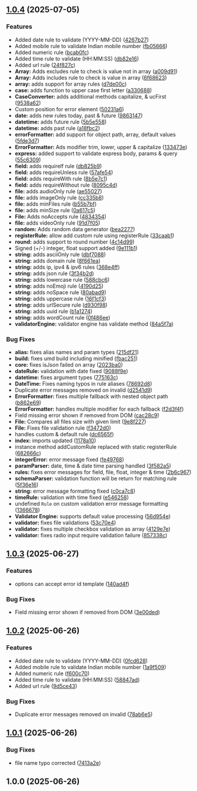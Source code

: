 ## [1.0.4](https://github.com/khairnar2960/superform-validator/compare/v1.0.3...v1.0.4) (2025-07-05)

### Features

* Added date rule to validate (YYYY-MM-DD) ([4267b27](https://github.com/khairnar2960/superform-validator/commit/4267b27510c439d9036e42e92a43ea4a488d9c7b))
* Added mobile rule to validate Indian mobile number ([fb05666](https://github.com/khairnar2960/superform-validator/commit/fb05666f47a4c37cd5669593d6e2784ef93e8506))
* Added numeric rule ([bcab0fc](https://github.com/khairnar2960/superform-validator/commit/bcab0fc364fdd3a2ab7b20662522909815c56d1f))
* Added time rule to validate (HH:MM:SS) ([db82e16](https://github.com/khairnar2960/superform-validator/commit/db82e16711627724962940336de3401ee1fcb227))
* Added url rule ([24f827c](https://github.com/khairnar2960/superform-validator/commit/24f827cc565f7e6e48137e99d8cfd0c69d78839d))
* **Array:** Adds excludes rule to check is value not in array ([a009d91](https://github.com/khairnar2960/superform-validator/commit/a009d915c94ec54ed40911ee996184659534520b))
* **Array:** Adds includes rule to check is value in array ([6f68623](https://github.com/khairnar2960/superform-validator/commit/6f68623fedc21faf487352977b183a227a07d1ff))
* **array:** adds support for array rules ([d7de00c](https://github.com/khairnar2960/superform-validator/commit/d7de00c938d7d3d256acf9df216e538e5759fbd4))
* **case:** adds function to upper case first letter ([a330688](https://github.com/khairnar2960/superform-validator/commit/a3306888299655b69f66a7c8ff563271e5ecacb0))
* **CaseConverter:** adds additional methods capitalize, & ucFirst ([9538a62](https://github.com/khairnar2960/superform-validator/commit/9538a62f74a309b6be13b2299ce2d0731fb5831c))
* Custom position for error element ([50231a6](https://github.com/khairnar2960/superform-validator/commit/50231a66f383166b8d7e8c94ababb2a71b7eb66f))
* **date:** adds new rules today, past & future ([9863147](https://github.com/khairnar2960/superform-validator/commit/98631478762cf400a381efe78de8ecb7097a4ca6))
* **datetime:** adds future rule ([5b5e558](https://github.com/khairnar2960/superform-validator/commit/5b5e558df2812100abe516b9e38ae1de331ea155))
* **datetime:** adds past rule ([a18fbc2](https://github.com/khairnar2960/superform-validator/commit/a18fbc2ab428f10aaba22f97deff3c3158ef8829))
* **errorFormatter:** add support for object path, array, default values ([5fde3d7](https://github.com/khairnar2960/superform-validator/commit/5fde3d7486c3d079e13014abd0787076c5612724))
* **ErrorFormatter:** Ads modifier trim, lower, upper & capitalize ([133473e](https://github.com/khairnar2960/superform-validator/commit/133473e983955fd99c4767249d1171026c3d67e4))
* **express:** added support to validate express body, params & query ([55c6309](https://github.com/khairnar2960/superform-validator/commit/55c630962204a953580c4e91ad8931b9ddc79787))
* **field:** adds requireIf rule ([db825b9](https://github.com/khairnar2960/superform-validator/commit/db825b99ed041ba23f0627aae994c5720f6b8648))
* **field:** adds requireUnless rule ([57afe54](https://github.com/khairnar2960/superform-validator/commit/57afe54ac8cd22df932033a162954568c81938da))
* **field:** adds requireWith rule ([8b5e7c1](https://github.com/khairnar2960/superform-validator/commit/8b5e7c17e16cdf1f707618a10d597e0420b4ada4))
* **field:** adds requireWithout rule ([8095c4d](https://github.com/khairnar2960/superform-validator/commit/8095c4d2552fd4e18699c91f935015d51fdbfa6b))
* **file:** adds audioOnly rule ([ae55027](https://github.com/khairnar2960/superform-validator/commit/ae550278227fcd4d83a613bfad37cdb151fbbec5))
* **file:** adds imageOnly rule ([cc335b8](https://github.com/khairnar2960/superform-validator/commit/cc335b80542bc91fce713f2d006215ee4eefe911))
* **file:** adds minFiles rule ([b55b7bf](https://github.com/khairnar2960/superform-validator/commit/b55b7bffd7d22d285a2431cda1a16e559ae528b0))
* **file:** adds minSize rule ([0a617c5](https://github.com/khairnar2960/superform-validator/commit/0a617c50e0d87b74234ccae436813e20d1e2f2a9))
* **File:** Adds noAccepts rule ([4834354](https://github.com/khairnar2960/superform-validator/commit/483435472424bb036c01af471625904bb9af77f9))
* **file:** adds videoOnly rule ([91d7f05](https://github.com/khairnar2960/superform-validator/commit/91d7f0560e249ffde9bd5e5dde316c15a916a87a))
* **random:** Adds random data generator ([bea2277](https://github.com/khairnar2960/superform-validator/commit/bea2277f5319f02ca6fa98163c100007cd48c7c3))
* **registerRule:** allow add custom rule using registerRule ([33caab1](https://github.com/khairnar2960/superform-validator/commit/33caab1f35c88025703e48ad9509f50c1d161c46))
* **round:** adds support to round number ([4c14d99](https://github.com/khairnar2960/superform-validator/commit/4c14d99cabff98ddcade364b57bb7258aee8538b))
* Signed (+/-) integer, float support added ([9e111b1](https://github.com/khairnar2960/superform-validator/commit/9e111b1f79966db40ab79904462b5fa87e12af8a))
* **string:** adds asciiOnly rule ([dbf7088](https://github.com/khairnar2960/superform-validator/commit/dbf7088d6fe1043cb6c98e719f4c13b722292d3e))
* **string:** adds domain rule ([8f661ea](https://github.com/khairnar2960/superform-validator/commit/8f661eae06b86128f0330008b2c85461c22a940c))
* **string:** adds ip, ipv4 & ipv6 rules ([368e4ff](https://github.com/khairnar2960/superform-validator/commit/368e4ff47f6724bf8846f18468c14e462b7f6be7))
* **string:** adds json rule ([3f34b2d](https://github.com/khairnar2960/superform-validator/commit/3f34b2d2b7f4eec7c3cdc358eb96a35d51593509))
* **string:** adds lowercase rule ([588cbc6](https://github.com/khairnar2960/superform-validator/commit/588cbc62e902c8734c8ce713656bb937796dbb06))
* **string:** adds noEmoji rule ([4190d25](https://github.com/khairnar2960/superform-validator/commit/4190d25be2dcf105e80a4251457e54d5be473091))
* **string:** adds noSpace rule ([80abad9](https://github.com/khairnar2960/superform-validator/commit/80abad996ff93a8d71eb417f92c65c234ad2eca8))
* **string:** adds uppercase rule ([16f1cf3](https://github.com/khairnar2960/superform-validator/commit/16f1cf3cb4b212552cba8ecf50d3187ac4b1512f))
* **string:** adds urlSecure rule ([d930f98](https://github.com/khairnar2960/superform-validator/commit/d930f98acd2b8ba47d0b10be58c6127b67eaf97a))
* **string:** adds uuid rule ([b1a1274](https://github.com/khairnar2960/superform-validator/commit/b1a127496af8c5d774726dd9af942c776d9d7463))
* **string:** adds wordCount rule ([0f486ee](https://github.com/khairnar2960/superform-validator/commit/0f486ee173d1f8777d7e1ba3411040ed754c86fb))
* **validatorEngine:** validator engine has validate method ([84a5f7a](https://github.com/khairnar2960/superform-validator/commit/84a5f7a14a9c96062c6cb44b5c6d780fa926cc93))

### Bug Fixes

* **alias:** fixes alias names and param types ([215df21](https://github.com/khairnar2960/superform-validator/commit/215df21b06e44c3fe34c884bc7f94ae91c49a637))
* **build:** fixes umd build including minified ([fbac251](https://github.com/khairnar2960/superform-validator/commit/fbac25139d2a1125d3144ae54acc0c0b2c090ab0))
* **core:** fixes isJson failed on array ([2023ba0](https://github.com/khairnar2960/superform-validator/commit/2023ba0209bd42a72c7feca3103aa4e136cb887d))
* **dateRule:** validation with date fixed ([9088f9e](https://github.com/khairnar2960/superform-validator/commit/9088f9eeb4990f6b399e03633ac1613e37da5908))
* **datetime:** fixes argument types ([775163c](https://github.com/khairnar2960/superform-validator/commit/775163cb48e3987550012ef141c0f80116e7c827))
* **DateTime:** Fixes naming typos in rule aliases ([78692d8](https://github.com/khairnar2960/superform-validator/commit/78692d8dc5817ac8b5ff2e3612c9c0670909fcd4))
* Duplicate error messages removed on invalid ([d2541d9](https://github.com/khairnar2960/superform-validator/commit/d2541d98b602cd97e38430a3d0dc2b9029e6359a))
* **ErrorFormatter:** fixes multiple fallback with nested object path ([b862e69](https://github.com/khairnar2960/superform-validator/commit/b862e69d57751ff4754cfb659985e99695267745))
* **ErrorFormatter:** handles multiple modifier for each fallback ([f2d3f4f](https://github.com/khairnar2960/superform-validator/commit/f2d3f4f3b3e512c4782f951945a97367e995e00f))
* Field missing error shown if removed from DOM ([cac28c9](https://github.com/khairnar2960/superform-validator/commit/cac28c94ff5a9a329d096b3b6c1c227afe14dc66))
* **File:** Compares all files size with given limit ([9e8f227](https://github.com/khairnar2960/superform-validator/commit/9e8f2275976216a75efd1bb5d021ccae0c4764ca))
* **File:** Fixes file validation rule ([f3472d0](https://github.com/khairnar2960/superform-validator/commit/f3472d015cba9705c78b4f6387a72d928a525ab5))
* handles custom & default rule ([dc6565f](https://github.com/khairnar2960/superform-validator/commit/dc6565f9647984ed7b75f57ae7f33b004fa8bcce))
* **index:** imports updated ([1178a10](https://github.com/khairnar2960/superform-validator/commit/1178a10e8655e03b78c678a27b566aa02cce090f))
* instance method addCustomRule replaced with static registerRule ([682666c](https://github.com/khairnar2960/superform-validator/commit/682666c210c13b31f0e812b00dc9f97e9063a0ad))
* **integerError:** error message fixed ([fe49768](https://github.com/khairnar2960/superform-validator/commit/fe497689290f3d21b64cc5e2a8d993b3606906ec))
* **paramParser:** date, time & date time parsing handled ([3f582a5](https://github.com/khairnar2960/superform-validator/commit/3f582a55661ef24ba3618e7317694d6eeafb89da))
* **rules:** fixes error messages for field, file, float, integer & time ([2b6c967](https://github.com/khairnar2960/superform-validator/commit/2b6c967b3ae58dd3b1bc45177e9c6daaace529c4))
* **schemaParser:** validation function will be return for matching rule ([5f36e16](https://github.com/khairnar2960/superform-validator/commit/5f36e16ba530b935b17b41bcdee8acf6eb7b9007))
* **string:** error message formatting fixed ([c0ca7c8](https://github.com/khairnar2960/superform-validator/commit/c0ca7c81fa600fe587e2b1cb1a7c71e2640929af))
* **timeRule:** validation with time fixed ([e546258](https://github.com/khairnar2960/superform-validator/commit/e54625850a41c382a1614745cdf64a3c337f47a5))
* undefined `Rule` on custom validation error message formatting ([1366678](https://github.com/khairnar2960/superform-validator/commit/1366678af6ee050b8473a2804357e10dd3a02a61))
* **Validator Engine:** supports default value processing ([56d954e](https://github.com/khairnar2960/superform-validator/commit/56d954ec33b7cd5dc7e05bf8ef69f058da67ab05))
* **validator:** fixes file validations ([53c70e4](https://github.com/khairnar2960/superform-validator/commit/53c70e4533742367308d2da5835aee7b38dc2f64))
* **validator:** fixes multiple checkbox validation as array ([4129e7e](https://github.com/khairnar2960/superform-validator/commit/4129e7e10a54944a7cd2c665d3fc83e32518416b))
* **validator:** fixes radio input require validation failure ([857338c](https://github.com/khairnar2960/superform-validator/commit/857338c08a7d2fb0a7194bde22919c61ee52d5f9))
## [1.0.3](https://github.com/khairnar2960/superform-validator/compare/v1.0.2...v1.0.3) (2025-06-27)

### Features

* options can accept error id template ([140ad4f](https://github.com/khairnar2960/superform-validator/commit/140ad4ffdfee04720923cdb57ad3b9bf13dc3035))

### Bug Fixes

* Field missing error shown if removed from DOM ([3e00ded](https://github.com/khairnar2960/superform-validator/commit/3e00ded8881f603c4834c3f46c677fda31c2d95f))
## [1.0.2](https://github.com/khairnar2960/superform-validator/compare/v1.0.1...v1.0.2) (2025-06-26)

### Features

* Added date rule to validate (YYYY-MM-DD) ([0fcd628](https://github.com/khairnar2960/superform-validator/commit/0fcd6286ac090c52f6cbb9542942b1c9c9936788))
* Added mobile rule to validate Indian mobile number ([1a9f509](https://github.com/khairnar2960/superform-validator/commit/1a9f5099cd2acedf190d05bcfcf8e1d88b1f9c47))
* Added numeric rule ([f600c70](https://github.com/khairnar2960/superform-validator/commit/f600c70b686df1586c1d9463de648347d4f2b78c))
* Added time rule to validate (HH:MM:SS) ([58847ad](https://github.com/khairnar2960/superform-validator/commit/58847ade68b6d9fe51b5aed9f537f8cfa1f89f26))
* Added url rule ([9d5ce43](https://github.com/khairnar2960/superform-validator/commit/9d5ce437db947936fd0c8b75e707ba33f2c5a371))

### Bug Fixes

* Duplicate error messages removed on invalid ([78ab6e5](https://github.com/khairnar2960/superform-validator/commit/78ab6e5486a22ec7c595b3e8e4d51a90a7cd6b51))
## [1.0.1](https://github.com/khairnar2960/superform-validator/compare/v1.0.0...v1.0.1) (2025-06-26)

### Bug Fixes

* file name typo corrected ([7413a2e](https://github.com/khairnar2960/superform-validator/commit/7413a2e07f589e42a6462cb970df148bf0dcb7c2))
## 1.0.0 (2025-06-26)
